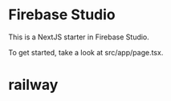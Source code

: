 # Firebase Studio

This is a NextJS starter in Firebase Studio.

To get started, take a look at src/app/page.tsx.
# railway
